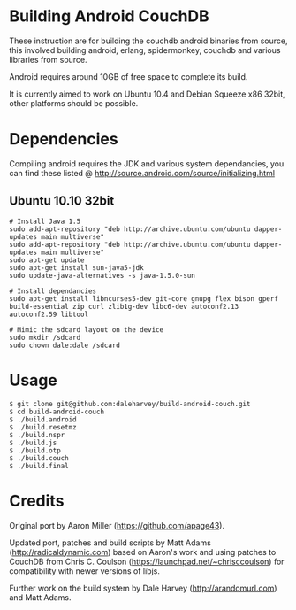 Building Android CouchDB
========================

These instruction are for building the couchdb android binaries from source, this involved building android, erlang, spidermonkey, couchdb and various libraries from source.

Android requires around 10GB of free space to complete its build.

It is currently aimed to work on Ubuntu 10.4 and Debian Squeeze x86 32bit, other platforms should be possible.

Dependencies
============
Compiling android requires the JDK and various system dependancies, you can find these listed @ http://source.android.com/source/initializing.html

## Ubuntu 10.10 32bit
    # Install Java 1.5
    sudo add-apt-repository "deb http://archive.ubuntu.com/ubuntu dapper-updates main multiverse"
    sudo add-apt-repository "deb http://archive.ubuntu.com/ubuntu dapper-updates main multiverse"
    sudo apt-get update
    sudo apt-get install sun-java5-jdk
    sudo update-java-alternatives -s java-1.5.0-sun

    # Install dependancies
    sudo apt-get install libncurses5-dev git-core gnupg flex bison gperf build-essential zip curl zlib1g-dev libc6-dev autoconf2.13 autoconf2.59 libtool

    # Mimic the sdcard layout on the device
    sudo mkdir /sdcard
    sudo chown dale:dale /sdcard

Usage
=====
    $ git clone git@github.com:daleharvey/build-android-couch.git
    $ cd build-android-couch
    $ ./build.android
    $ ./build.resetmz
    $ ./build.nspr
    $ ./build.js
    $ ./build.otp
    $ ./build.couch
    $ ./build.final

Credits
=======
Original port by Aaron Miller (https://github.com/apage43).

Updated port, patches and build scripts by Matt Adams (http://radicaldynamic.com) based on Aaron's work and using patches to CouchDB from Chris C. Coulson (https://launchpad.net/~chrisccoulson) for compatibility with newer versions of libjs.

Further work on the build system by Dale Harvey (http://arandomurl.com) and Matt Adams.

